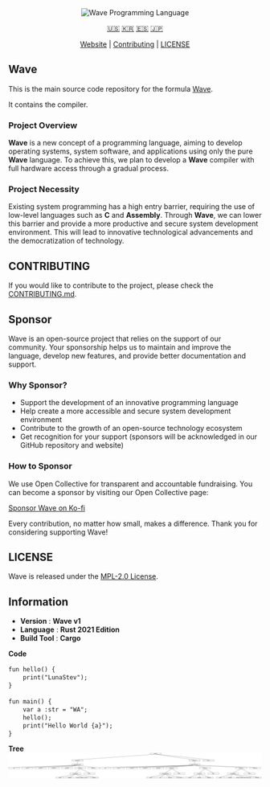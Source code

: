 <div align="center">
  <picture>
    <img alt="Wave Programming Language"
         src="https://wave-lang.dev/assets/img/features/wave.png"
         width="50%">
  </picture>

[🇺🇸][ENGLISH] [🇰🇷][KOREAN] [🇪🇸][SPANISH] [🇯🇵][JAPANESE]

[Website][Wave] | [Contributing] | [LICENSE]

</div>

[Wave]: https://www.wave-lang.dev
[Contributing]: CONTRIBUTING.md
[LICENSE]: LICENSE

[KOREAN]: .github/readme/KOREAN.md
[ENGLISH]: README.md
[SPANISH]: .github/readme/SPANISH.md
[JAPANESE]: .github/readme/JAPANESE.md

## Wave

This is the main source code repository for the formula [Wave].

It contains the compiler.

### Project Overview

**Wave** is a new concept of a programming language, aiming to develop operating systems, system software, and applications using only the pure **Wave** language.
To achieve this, we plan to develop a **Wave** compiler with full hardware access through a gradual process.

### Project Necessity

Existing system programming has a high entry barrier, requiring the use of low-level languages such as **C** and **Assembly**.
Through **Wave**, we can lower this barrier and provide a more productive and secure system development environment.
This will lead to innovative technological advancements and the democratization of technology.

## CONTRIBUTING

If you would like to contribute to the project, please check the [CONTRIBUTING.md][Contributing].

## Sponsor

Wave is an open-source project that relies on the support of our community. Your sponsorship helps us to maintain and improve the language, develop new features, and provide better documentation and support.

### Why Sponsor?

- Support the development of an innovative programming language
- Help create a more accessible and secure system development environment
- Contribute to the growth of an open-source technology ecosystem
- Get recognition for your support (sponsors will be acknowledged in our GitHub repository and website)

### How to Sponsor

We use Open Collective for transparent and accountable fundraising. You can become a sponsor by visiting our Open Collective page:

[Sponsor Wave on Ko-fi](https://ko-fi.com/lunasev)

Every contribution, no matter how small, makes a difference. Thank you for considering supporting Wave!

## LICENSE

Wave is released under the [MPL-2.0 License](LICENSE).

## Information

- **Version** : **Wave v1**
- **Language** : **Rust 2021 Edition**
- **Build Tool** : **Cargo**

**Code**

```wave
fun hello() {
    print("LunaStev");
}

fun main() {
    var a :str = "WA";
    hello();
    print("Hello World {a}");
}
```

**Tree**
![Tree](.github/readme/wavetree.svg)
